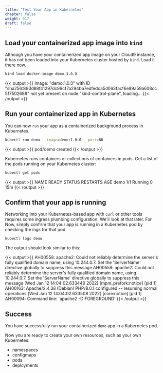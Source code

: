 ```yaml
---
title: "Test Your App in Kubernetes"
chapter: false
weight: 017
draft: false
---
```


## Load your containerized app image into `kind`

Although you have your containerized app image on your Cloud9 instance, it has not been loaded into your Kubernetes cluster hosted by `kind`. Load it there now.

```bash
kind load docker-image demo:1.0.0
```

{{< output >}}
Image: "demo:1.0.0" with ID "sha256:893d88f41297dc99cf7a294ba7edfedca5d063facf6e89a59a608cc5f7502688" not yet present on node "kind-control-plane", loading...
{{< /output >}}

## Run your containerized app in Kubernetes

You can now `run` your app as a containerized background process in Kubernetes.
```bash
kubectl run demo --image=demo:1.0.0 --port=80 
```

{{< output >}}
pod/demo created
{{< /output >}}

Kubernetes runs containers or collections of containers in pods.
Get a list of the pods running on your Kubernetes cluster:

```bash
kubectl get pods
```

{{< output >}}
NAME   READY   STATUS    RESTARTS   AGE
demo   1/1     Running   0          15m
{{< /output >}}

## Confirm that your app is running

Networking into your Kubernetes-based app with `curl` or other tools requires some ingress plumbing configuration. We'll look at that later. For Now, simply confirm that your app is running in a Kubernetes pod by checking the *logs* for that pod.

```bash
kubectl logs demo
```

The output should look similar to this:

{{< output >}}
AH00558: apache2: Could not reliably determine the server's fully qualified domain name, using 10.244.0.7. Set the 'ServerName' directive globally to suppress this message
AH00558: apache2: Could not reliably determine the server's fully qualified domain name, using 10.244.0.7. Set the 'ServerName' directive globally to suppress this message
[Wed Jan 12 14:04:02.633449 2022] [mpm_prefork:notice] [pid 1] AH00163: Apache/2.4.38 (Debian) PHP/8.0.1 configured -- resuming normal operations
[Wed Jan 12 14:04:02.633508 2022] [core:notice] [pid 1] AH00094: Command line: 'apache2 -D FOREGROUND'
{{< /output >}}

## Success

You have successfully run your containerized `demo` app in a Kubernetes pod.

<!-- repeated content from prior lesson; pick a good sequence -->

Now you are ready to create your own resources, such as your own Kubernetes:
- namespaces
- configmaps
- pods
- deployments

